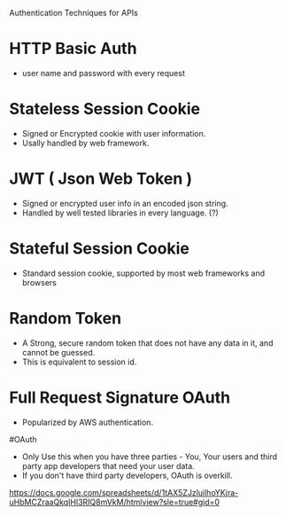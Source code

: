 
Authentication Techniques for APIs 

# HTTP Basic Auth 
* user name and password with every request

# Stateless Session Cookie 
* Signed or Encrypted cookie with user information. 
* Usally handled by web framework.

# JWT ( Json Web Token ) 
* Signed or encrypted user info in an encoded json string. 
* Handled by well tested libraries in every language. (?)

# Stateful Session Cookie 
* Standard session cookie, supported by most web frameworks and browsers

# Random Token 
* A Strong, secure random token that does not have any data in it, and cannot be guessed. 
* This is equivalent to session id.

# Full Request Signature OAuth 
* Popularized by AWS authentication.

#OAuth 
* Only Use this when you have three parties - You, Your users and third party app developers that need your user data. 
* If you don't have third party developers, OAuth is overkill.

https://docs.google.com/spreadsheets/d/1tAX5ZJzluilhoYKjra-uHbMCZraaQkqIHl3RIQ8mVkM/htmlview?sle=true#gid=0

